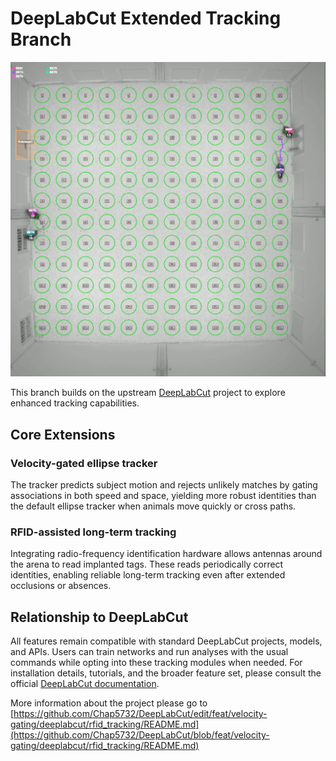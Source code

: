 # DeepLabCut Extended Tracking Branch

![Arena tracking cover](docs/images/arena_tracking_image.png)

This branch builds on the upstream [DeepLabCut](https://github.com/DeepLabCut/DeepLabCut) project to explore enhanced tracking capabilities.

## Core Extensions

### Velocity-gated ellipse tracker

The tracker predicts subject motion and rejects unlikely matches by gating associations in both speed and space, yielding more robust identities than the default ellipse tracker when animals move quickly or cross paths.

### RFID-assisted long-term tracking

Integrating radio-frequency identification hardware allows antennas around the arena to read implanted tags. These reads periodically correct identities, enabling reliable long-term tracking even after extended occlusions or absences.

## Relationship to DeepLabCut

All features remain compatible with standard DeepLabCut projects, models, and APIs. Users can train networks and run analyses with the usual commands while opting into these tracking modules when needed. For installation details, tutorials, and the broader feature set, please consult the official [DeepLabCut documentation](https://github.com/DeepLabCut/DeepLabCut).

More information about the project please go to [https://github.com/Chap5732/DeepLabCut/edit/feat/velocity-gating/deeplabcut/rfid_tracking/README.md](https://github.com/Chap5732/DeepLabCut/blob/feat/velocity-gating/deeplabcut/rfid_tracking/README.md)
